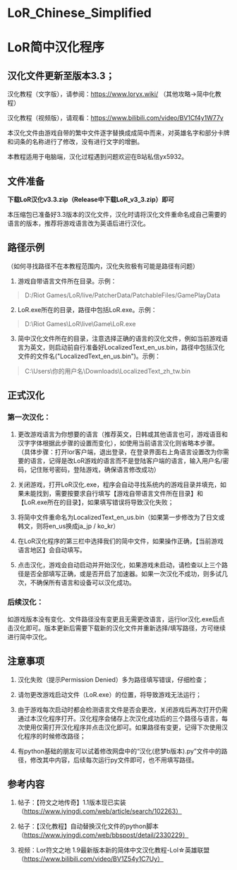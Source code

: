 # LoR_Chinese_Simplified
# LoR简中汉化程序

## 汉化文件更新至版本3.3；
汉化教程（文字版），请参阅：https://www.loryx.wiki/ （其他攻略→简中化教程）

汉化教程（视频版），请观看：https://www.bilibili.com/video/BV1Cf4y1W77y

本汉化文件由游戏自带的繁中文件逐字替换成成简中而来，对英雄名字和部分卡牌和词条的名称进行了修改，没有进行文字的增删。

本教程适用于电脑端，汉化过程遇到问题欢迎在B站私信yx5932。

## 文件准备
**下载LoR汉化v3.3.zip（Release中下载LoR_v3_3.zip）即可**

本压缩包已准备好3.3版本的汉化文件，汉化时请将汉化文件重命名成自己需要的语言的版本，推荐将游戏语言改为英语后进行汉化。

## 路径示例

（如何寻找路径不在本教程范围内，汉化失败极有可能是路径有问题）

1. 游戏自带语言文件所在目录。示例：

> D:/Riot Games/LoR/live/PatcherData/PatchableFiles/GamePlayData

2. LoR.exe所在的目录，路径中包括LoR.exe。示例：

> D:\Riot Games\LoR\live\Game\LoR.exe

3. 简中汉化文件所在的目录，注意选择正确的语言的汉化文件，例如当前游戏语言为英文，则启动前自行准备好LocalizedText_en_us.bin，路径中包括汉化文件的文件名("LocalizedText_en_us.bin")。示例：

> C:\Users\你的用户名\Downloads\LocalizedText_zh_tw.bin


## 正式汉化

### 第一次汉化：

1. 更改游戏语言为你想要的语言（推荐英文，日韩或其他语言也可，游戏语音和汉字字体根据此步骤的设置而变化），如使用当前语言汉化则省略本步骤。
（具体步骤：打开lor客户端，退出登录，在登录界面右上角语言设置改为你需要的语言，记得是改LoR游戏的语言而不是登陆客户端的语言，输入用户名/密码，记住账号密码，登陆游戏，确保语言修改成功）

2. 关闭游戏，打开LoR汉化.exe，程序会自动寻找系统内的游戏目录并填充，如果未能找到，需要按要求自行填写【游戏自带语言文件所在目录】和【LoR.exe所在的目录】，如果填写错误将导致汉化失败；

3. 将简中文件重命名为LocalizedText_en_us.bin（如果第一步修改为了日文或韩文，则将en_us换成ja_jp / ko_kr）

4. 在LoR汉化程序的第三栏中选择我们的简中文件，如果操作正确，【当前游戏语言地区】会自动填写。

5. 点击汉化，游戏会自动启动并开始汉化，如果游戏未启动，请检查以上三个路径是否全部填写正确，或是否开启了加速器。如果一次汉化不成功，则多试几次，不确保所有语言和设备可以汉化成功。

### 后续汉化：

如游戏版本没有变化、文件路径没有变更且无需更改语言，运行lor汉化.exe后点击汉化即可。版本更新后需要下载新的汉化文件并重新选择/填写路径，方可继续进行简中汉化。


## 注意事项

1. 汉化失败（提示Permission Denied）多为路径填写错误，仔细检查；

2. 请勿更改游戏启动文件（LoR.exe）的位置，将导致游戏无法运行；

3. 由于游戏每次启动时都会检测语言文件是否会更改，关闭游戏后再次打开仍需通过本汉化程序打开。汉化程序会储存上次汉化成功后的三个路径与语言，每次使用仅需打开汉化程序并点击汉化即可。如果路径有变更，记得下次使用汉化程序的时候修改路径；

4. 有python基础的朋友可以试着修改网盘中的“汉化(悲梦b版本).py”文件中的路径，修改其中内容，后续每次运行py文件即可，也不用填写路径。


## 参考内容
1. 帖子：【符文之地传奇】1.1版本现已实装（https://www.iyingdi.com/web/article/search/102263）

2. 帖子：【汉化教程】自动替换汉化文件的python脚本（https://www.iyingdi.com/web/bbspost/detail/2330229）

3. 视频：Lor符文之地 1.9最新版本新的简体中文汉化教程-Lol☆英雄联盟（https://www.bilibili.com/video/BV1Z54y1C7Uy）

